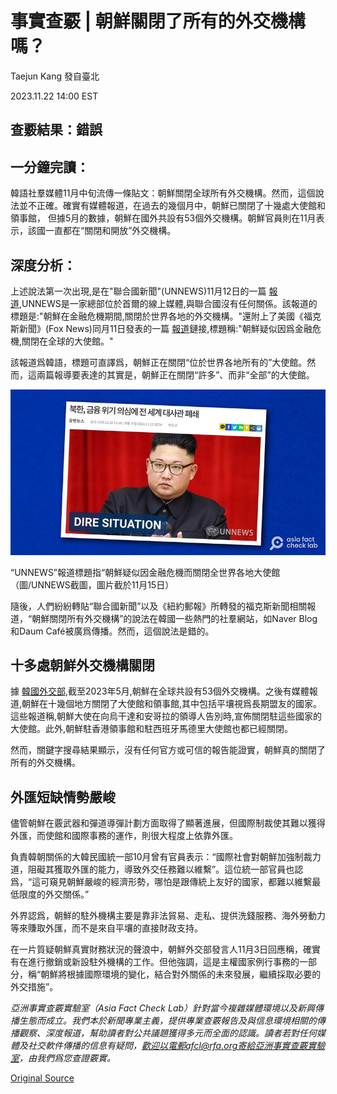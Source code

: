 # 事實查覈 | 朝鮮關閉了所有的外交機構嗎？

Taejun Kang 發自臺北

2023.11.22 14:00 EST

## 查覈結果：錯誤

## 一分鐘完讀：

韓語社羣媒體11月中旬流傳一條貼文：朝鮮關閉全球所有外交機構。然而，這個說法並不正確。確實有媒體報道，在過去的幾個月中，朝鮮已關閉了十幾處大使館和領事館， 但據5月的數據，朝鮮在國外共設有53個外交機構。朝鮮官員則在11月表示，該國一直都在“關閉和開放”外交機構。

## 深度分析：

上述說法第一次出現,是在"聯合國新聞"(UNNEWS)11月12日的一篇 [報道](https://web.archive.org/web/20231115055505/http://www.unnews.net/View.aspx?No=3006818),UNNEWS是一家總部位於首爾的線上媒體,與聯合國沒有任何關係。該報道的標題是:"朝鮮在金融危機期間,關閉於世界各地的外交機構。"還附上了美國《福克斯新聞》(Fox News)同月11日發表的一篇 [報道](https://web.archive.org/web/20231115060310/https://www.foxnews.com/world/north-korea-closing-embassies-world-suspected-financial-crisis)鏈接,標題稱:"朝鮮疑似因爲金融危機,關閉在全球的大使館。"

該報道爲韓語，標題可直譯爲，朝鮮正在關閉“位於世界各地所有的”大使館。然而，這兩篇報導要表達的其實是，朝鮮正在關閉“許多”、而非“全部”的大使館。

![“UNNEWS”報道標題指“朝鮮疑似因金融危機而關閉全世界各地大使館 （圖/UNNEWS截圖，圖片截於11月15日）](images/AIHUT7VMLDTWQ26AZCWRWF6INA.png)

“UNNEWS”報道標題指“朝鮮疑似因金融危機而關閉全世界各地大使館 （圖/UNNEWS截圖，圖片截於11月15日）

隨後，人們紛紛轉貼“聯合國新聞”以及《紐約郵報》所轉發的福克斯新聞相關報道，“朝鮮關閉所有外交機構”的說法在韓國一些熱門的社羣網站，如Naver Blog 和Daum Café被廣爲傳播。然而，這個說法是錯的。

## 十多處朝鮮外交機構關閉

據 [韓國外交部](https://web.archive.org/web/20231115060206/https://overseas.mofa.go.kr/www/wpge/m_4178/contents.do),截至2023年5月,朝鮮在全球共設有53個外交機構。之後有媒體報道,朝鮮在十幾個地方關閉了大使館和領事館,其中包括平壤視爲長期盟友的國家。這些報道稱,朝鮮大使在向烏干達和安哥拉的領導人告別時,宣佈關閉駐這些國家的大使館。此外,朝鮮駐香港領事館和駐西班牙馬德里大使館也都已經關閉。

然而，關鍵字搜尋結果顯示，沒有任何官方或可信的報告能證實，朝鮮真的關閉了所有的外交機構。

## 外匯短缺情勢嚴峻

儘管朝鮮在覈武器和彈道導彈計劃方面取得了顯著進展，但國際制裁使其難以獲得外匯，而使館和國際事務的運作，則很大程度上依靠外匯。

負責韓朝關係的大韓民國統一部10月曾有官員表示：“國際社會對朝鮮加強制裁力道，阻礙其獲取外匯的能力，導致外交任務難以維繫”。這位統一部官員也認爲，“這可窺見朝鮮嚴峻的經濟形勢，哪怕是跟傳統上友好的國家，都難以維繫最低限度的外交關係。”

外界認爲，朝鮮的駐外機構主要是靠非法貿易、走私、提供洗錢服務、海外勞動力等來賺取外匯，而不是來自平壤的直接財政支持。

在一片質疑朝鮮真實財務狀況的聲浪中，朝鮮外交部發言人11月3日回應稱，確實有在進行撤銷或新設駐外機構的工作。但他強調，這是主權國家例行事務的一部分，稱“朝鮮將根據國際環境的變化，結合對外關係的未來發展，繼續採取必要的外交措施”。

*亞洲事實查覈實驗室（Asia Fact Check Lab）針對當今複雜媒體環境以及新興傳播生態而成立。我們本於新聞專業主義，提供專業查覈報告及與信息環境相關的傳播觀察、深度報道，幫助讀者對公共議題獲得多元而全面的認識。讀者若對任何媒體及社交軟件傳播的信息有疑問，歡迎以電郵afcl@rfa.org寄給亞洲事實查覈實驗室，由我們爲您查證覈實。*



[Original Source](https://www.rfa.org/mandarin/shishi-hecha/hc-11222023135856.html)